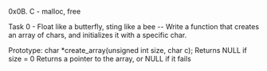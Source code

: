 0x0B. C - malloc, free

Task 0 - Float like a butterfly, sting like a bee
-- Write a function that creates an array of chars, and initializes it with a specific char.

Prototype: char *create_array(unsigned int size, char c);
Returns NULL if size = 0
Returns a pointer to the array, or NULL if it fails
